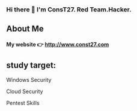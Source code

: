 ### Hi there 👋 I'm ConsT27. Red Team.Hacker.
## About Me
#### My website 👉  http://www.const27.com
## study target:
Windows Security

Cloud Security

Pentest Skills
